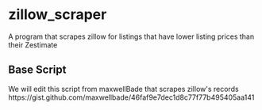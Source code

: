 # zillow_scraper
A program that scrapes zillow for listings that have lower listing prices than their Zestimate

<h2>Base Script</h2>
We will edit this script from maxwellBade that scrapes zillow's records

<link>https://gist.github.com/maxwellbade/46faf9e7dec1d8c77f77b495405aa141</link>
